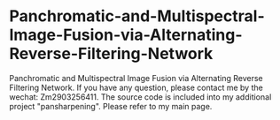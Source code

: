 # Panchromatic-and-Multispectral-Image-Fusion-via-Alternating-Reverse-Filtering-Network
Panchromatic and Multispectral Image Fusion via Alternating Reverse Filtering Network. 
If you have any question, please contact me by the wechat: Zm2903256411. 
The source code is included into my additional project "pansharpening". Please refer to my main page.
